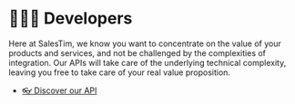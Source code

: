 # 👩🏼‍💻 Developers
<Classification level="public" />

Here at SalesTim, we know you want to concentrate on the value of your products and services, and not be challenged by the complexities of integration. Our APIs will take care of the underlying technical complexity, leaving you free to take care of your real value proposition.  

* [👓 Discover our API](/api)
